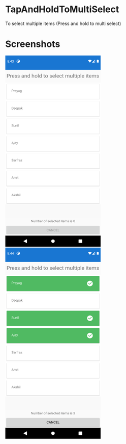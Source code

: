 # TapAndHoldToMultiSelect
To select multiple items (Press and hold to multi select)

# Screenshots
<img src="https://github.com/PrayagMisal/TapAndHoldToMultiSelect/blob/master/1.png" width="300" height="600"><img src="https://github.com/PrayagMisal/TapAndHoldToMultiSelect/blob/master/2.png" width="300" height="600">
